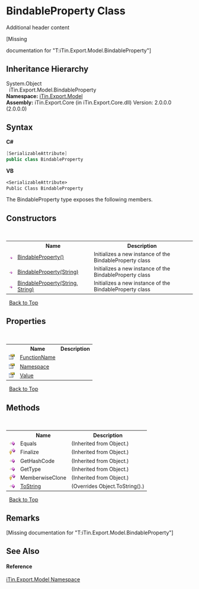 # BindableProperty Class
Additional header content 

\[Missing <summary> documentation for "T:iTin.Export.Model.BindableProperty"\]


## Inheritance Hierarchy
System.Object<br />&nbsp;&nbsp;iTin.Export.Model.BindableProperty<br />
**Namespace:**&nbsp;<a href="N_iTin_Export_Model">iTin.Export.Model</a><br />**Assembly:**&nbsp;iTin.Export.Core (in iTin.Export.Core.dll) Version: 2.0.0.0 (2.0.0.0)

## Syntax

**C#**<br />
``` C#
[SerializableAttribute]
public class BindableProperty
```

**VB**<br />
``` VB
<SerializableAttribute>
Public Class BindableProperty
```

The BindableProperty type exposes the following members.


## Constructors
&nbsp;<table><tr><th></th><th>Name</th><th>Description</th></tr><tr><td>![Public method](media/pubmethod.gif "Public method")</td><td><a href="M_iTin_Export_Model_BindableProperty__ctor">BindableProperty()</a></td><td>
Initializes a new instance of the BindableProperty class</td></tr><tr><td>![Public method](media/pubmethod.gif "Public method")</td><td><a href="M_iTin_Export_Model_BindableProperty__ctor_1">BindableProperty(String)</a></td><td>
Initializes a new instance of the BindableProperty class</td></tr><tr><td>![Public method](media/pubmethod.gif "Public method")</td><td><a href="M_iTin_Export_Model_BindableProperty__ctor_2">BindableProperty(String, String)</a></td><td>
Initializes a new instance of the BindableProperty class</td></tr></table>&nbsp;
<a href="#bindableproperty-class">Back to Top</a>

## Properties
&nbsp;<table><tr><th></th><th>Name</th><th>Description</th></tr><tr><td>![Public property](media/pubproperty.gif "Public property")</td><td><a href="P_iTin_Export_Model_BindableProperty_FunctionName">FunctionName</a></td><td /></tr><tr><td>![Public property](media/pubproperty.gif "Public property")</td><td><a href="P_iTin_Export_Model_BindableProperty_Namespace">Namespace</a></td><td /></tr><tr><td>![Public property](media/pubproperty.gif "Public property")</td><td><a href="P_iTin_Export_Model_BindableProperty_Value">Value</a></td><td /></tr></table>&nbsp;
<a href="#bindableproperty-class">Back to Top</a>

## Methods
&nbsp;<table><tr><th></th><th>Name</th><th>Description</th></tr><tr><td>![Public method](media/pubmethod.gif "Public method")</td><td>Equals</td><td> (Inherited from Object.)</td></tr><tr><td>![Protected method](media/protmethod.gif "Protected method")</td><td>Finalize</td><td> (Inherited from Object.)</td></tr><tr><td>![Public method](media/pubmethod.gif "Public method")</td><td>GetHashCode</td><td> (Inherited from Object.)</td></tr><tr><td>![Public method](media/pubmethod.gif "Public method")</td><td>GetType</td><td> (Inherited from Object.)</td></tr><tr><td>![Protected method](media/protmethod.gif "Protected method")</td><td>MemberwiseClone</td><td> (Inherited from Object.)</td></tr><tr><td>![Public method](media/pubmethod.gif "Public method")</td><td><a href="M_iTin_Export_Model_BindableProperty_ToString">ToString</a></td><td> (Overrides Object.ToString().)</td></tr></table>&nbsp;
<a href="#bindableproperty-class">Back to Top</a>

## Remarks
\[Missing <remarks> documentation for "T:iTin.Export.Model.BindableProperty"\]

## See Also


#### Reference
<a href="N_iTin_Export_Model">iTin.Export.Model Namespace</a><br />